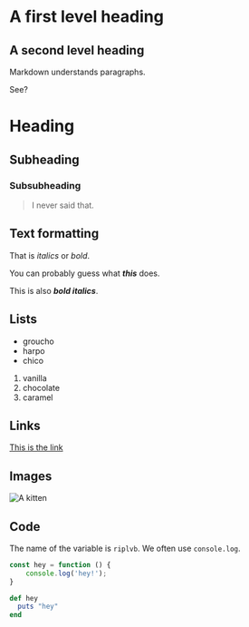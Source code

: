 A first level heading
=====================

A second level heading
----------------------

Markdown understands paragraphs.

See?

# Heading

## Subheading

### Subsubheading

> I never said that.

## Text formatting

That is _italics_ or *bold*.

You can probably guess what ___this___ does.

This is also ***bold italics***.

## Lists

* groucho
* harpo
* chico

1. vanilla
1. chocolate
1. caramel

## Links

[This is the link](http://www.ga.co/)

## Images

![A kitten](https://www.fillmurray.com/50/50)

## Code

The name of the variable is `riplvb`. We often use  `console.log`.

```javascript
const hey = function () {
    console.log('hey!');
}
```

```ruby
def hey
  puts "hey"
end

